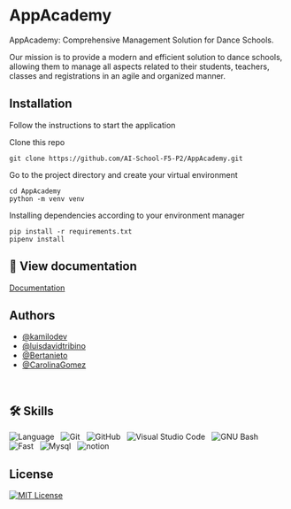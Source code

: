 # AppAcademy


AppAcademy: Comprehensive Management Solution for Dance Schools.

Our mission is to provide a modern and efficient solution to dance schools, allowing them to manage all aspects related to their students, teachers, classes and registrations in an agile and organized manner.


## Installation

Follow the instructions to start the application

Clone this repo
```
git clone https://github.com/AI-School-F5-P2/AppAcademy.git
```

Go to the project directory and create your virtual environment
```
cd AppAcademy
python -m venv venv
```
Installing dependencies according to your environment manager
```
pip install -r requirements.txt
pipenv install
```

## 📖 View documentation

[Documentation](https://jelly-tomato-cb6.notion.site/6c11548b28a34c3f884c5e83c607600b?v=f839aa368bfa4b87ac1c59ea6f27d557&pvs=4)
## Authors

- [@kamilodev](https://github.com/kamilodev)
- [@luisdavidtribino](https://github.com/luisdavidtribino)
- [@Bertanieto](https://github.com/Vert-ix)
- [@CarolinaGomez](https://github.com/CGP20)



<br>

## 🛠 Skills

![Language](https://img.shields.io/badge/Language-Python-red?logo=python&logoColor=white&color=green)&nbsp;&nbsp;
![Git](https://img.shields.io/badge/Git-red?logo=git&logoColor=white&color=red)&nbsp;&nbsp;
![GitHub](https://img.shields.io/badge/GitHub-red?logo=github&logoColor=white&color=black)&nbsp;&nbsp;
![Visual Studio Code](https://img.shields.io/badge/Visual%20Studio%20Code-blue?logo=visual-studio-code&logoColor=white&color=blue)&nbsp;&nbsp;
![GNU Bash](https://img.shields.io/badge/GNU%20Bash-orange?logo=gnu-bash&logoColor=white&color=orange) &nbsp;&nbsp;
![Fast](https://img.shields.io/badge/FastAPI-009688.svg?style=for-the-badge&logo=FastAPI&logoColor=white)&nbsp;&nbsp;
![Mysql](https://img.shields.io/badge/MySQL-4479A1.svg?style=for-the-badge&logo=MySQL&logoColor=white)&nbsp;&nbsp;
![notion](https://img.shields.io/badge/Notion-000000.svg?style=for-the-badge&logo=Notion&logoColor=white)&nbsp;&nbsp;
## License

[![MIT License](https://img.shields.io/badge/License-MIT-green.svg)](https://choosealicense.com/licenses/mit/)
